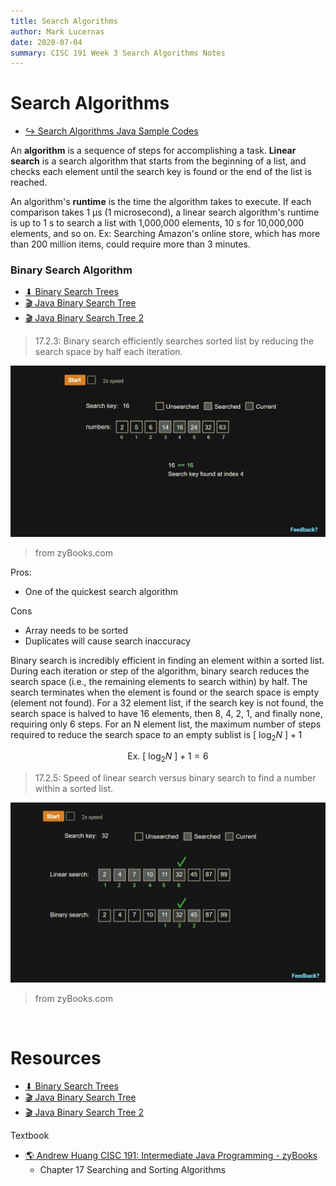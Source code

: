 ```yaml
---
title: Search Algorithms
author: Mark Lucernas
date: 2020-07-04
summary: CISC 191 Week 3 Search Algorithms Notes
---
```



# Search Algorithms

- [↪ Search Algorithms Java Sample Codes](search_algorithms_sample_codes)

An **algorithm** is a sequence of steps for accomplishing a task. **Linear
search** is a search algorithm that starts from the beginning of a list, and
checks each element until the search key is found or the end of the list is
reached.

An algorithm's **runtime** is the time the algorithm takes to execute. If each
comparison takes 1 µs (1 microsecond), a linear search algorithm's runtime is up
to 1 s to search a list with 1,000,000 elements, 10 s for 10,000,000 elements,
and so on. Ex: Searching Amazon's online store, which has more than 200 million
items, could require more than 3 minutes.


### Binary Search Algorithm

- [⬇ Binary Search Trees](file:../../../../../../../files/summer-2020/CISC-191/week-3/binary-search.ppt)
- [🎬 Java Binary Search Tree](https://www.youtube.com/watch?v=M6lYob8STMI)
- [🎬 Java Binary Search Tree 2](https://www.youtube.com/watch?v=UcOxGmj45AA)


> 17.2.3: Binary search efficiently searches sorted list by reducing the search
space by half each iteration.

![Binary Search](../../../../../../../files/summer-2020/CISC-191/week-3/notes/searching-algorithms/binary_search.gif)

> from zyBooks.com

Pros:

  - One of the quickest search algorithm


Cons

  - Array needs to be sorted
  - Duplicates will cause search inaccuracy


Binary search is incredibly efficient in finding an element within a sorted
list. During each iteration or step of the algorithm, binary search reduces the
search space (i.e., the remaining elements to search within) by half. The search
terminates when the element is found or the search space is empty (element not
found). For a 32 element list, if the search key is not found, the search space
is halved to have 16 elements, then 8, 4, 2, 1, and finally none, requiring only
6 steps. For an N element list, the maximum number of steps required to reduce
the search space to an empty sublist is $[\ \log_{2} N\ ] + 1$

$$
\text{Ex. }[\ \log_{2} N\ ] + 1 = 6
$$

> 17.2.5: Speed of linear search versus binary search to find a number within a
sorted list.

![Linear versus Binary Search](../../../../../../../files/summer-2020/CISC-191/week-3/notes/searching-algorithms/linear_vs_binary_search.gif)

> from zyBooks.com

<br>

# Resources

- [⬇ Binary Search Trees](file:../../../../../../../files/summer-2020/CISC-191/week-3/binary-search.ppt)
- [🎬 Java Binary Search Tree](https://www.youtube.com/watch?v=M6lYob8STMI)
- [🎬 Java Binary Search Tree 2](https://www.youtube.com/watch?v=UcOxGmj45AA)


Textbook

+ [🌎 Andrew Huang CISC 191: Intermediate Java Programming - zyBooks](https://www.zybooks.com/)
    - Chapter 17 Searching and Sorting Algorithms

